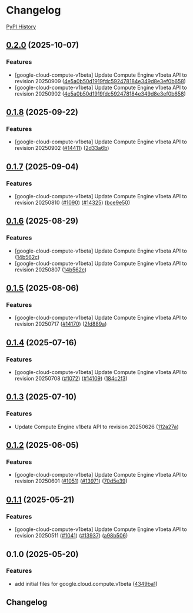 # Changelog

[PyPI History][1]

[1]: https://pypi.org/project/google-cloud-compute-v1beta/#history

## [0.2.0](https://github.com/googleapis/google-cloud-python/compare/google-cloud-compute-v1beta-v0.1.8...google-cloud-compute-v1beta-v0.2.0) (2025-10-07)


### Features

* [google-cloud-compute-v1beta] Update Compute Engine v1beta API to revision 20250909  ([4e5a0b50d1919fdc592478184e349d8e3ef0b658](https://github.com/googleapis/google-cloud-python/commit/4e5a0b50d1919fdc592478184e349d8e3ef0b658))
* [google-cloud-compute-v1beta] Update Compute Engine v1beta API to revision 20250902  ([4e5a0b50d1919fdc592478184e349d8e3ef0b658](https://github.com/googleapis/google-cloud-python/commit/4e5a0b50d1919fdc592478184e349d8e3ef0b658))

## [0.1.8](https://github.com/googleapis/google-cloud-python/compare/google-cloud-compute-v1beta-v0.1.7...google-cloud-compute-v1beta-v0.1.8) (2025-09-22)


### Features

* [google-cloud-compute-v1beta] Update Compute Engine v1beta API to revision 20250902 ([#14411](https://github.com/googleapis/google-cloud-python/issues/14411)) ([2d33a6b](https://github.com/googleapis/google-cloud-python/commit/2d33a6bf2bfcc314128beb0bdc7ce89a8298512c))

## [0.1.7](https://github.com/googleapis/google-cloud-python/compare/google-cloud-compute-v1beta-v0.1.6...google-cloud-compute-v1beta-v0.1.7) (2025-09-04)


### Features

* [google-cloud-compute-v1beta] Update Compute Engine v1beta API to revision 20250810 ([#1090](https://github.com/googleapis/google-cloud-python/issues/1090)) ([#14325](https://github.com/googleapis/google-cloud-python/issues/14325)) ([bce9e50](https://github.com/googleapis/google-cloud-python/commit/bce9e50d307212c0d7b1a5b746d03ed9bd430789))

## [0.1.6](https://github.com/googleapis/google-cloud-python/compare/google-cloud-compute-v1beta-v0.1.5...google-cloud-compute-v1beta-v0.1.6) (2025-08-29)


### Features

* [google-cloud-compute-v1beta] Update Compute Engine v1beta API to ([14b562c](https://github.com/googleapis/google-cloud-python/commit/14b562c73e3509124b519920e10b0c0705baec81))
* [google-cloud-compute-v1beta] Update Compute Engine v1beta API to revision 20250807 ([14b562c](https://github.com/googleapis/google-cloud-python/commit/14b562c73e3509124b519920e10b0c0705baec81))

## [0.1.5](https://github.com/googleapis/google-cloud-python/compare/google-cloud-compute-v1beta-v0.1.4...google-cloud-compute-v1beta-v0.1.5) (2025-08-06)


### Features

* [google-cloud-compute-v1beta] Update Compute Engine v1beta API to revision 20250717 ([#14170](https://github.com/googleapis/google-cloud-python/issues/14170)) ([2fd889a](https://github.com/googleapis/google-cloud-python/commit/2fd889a01771780c2ebe3cb9c42863819463c5e6))

## [0.1.4](https://github.com/googleapis/google-cloud-python/compare/google-cloud-compute-v1beta-v0.1.3...google-cloud-compute-v1beta-v0.1.4) (2025-07-16)


### Features

* [google-cloud-compute-v1beta] Update Compute Engine v1beta API to revision 20250708 ([#1072](https://github.com/googleapis/google-cloud-python/issues/1072)) ([#14109](https://github.com/googleapis/google-cloud-python/issues/14109)) ([184c2f3](https://github.com/googleapis/google-cloud-python/commit/184c2f3a4bb8e553f93fec952ae8078c8bfb2040))

## [0.1.3](https://github.com/googleapis/google-cloud-python/compare/google-cloud-compute-v1beta-v0.1.2...google-cloud-compute-v1beta-v0.1.3) (2025-07-10)


### Features

* Update Compute Engine v1beta API to revision 20250626 ([112a27a](https://github.com/googleapis/google-cloud-python/commit/112a27af91bdac939b6049d8dc199e927fb502a4))

## [0.1.2](https://github.com/googleapis/google-cloud-python/compare/google-cloud-compute-v1beta-v0.1.1...google-cloud-compute-v1beta-v0.1.2) (2025-06-05)


### Features

* [google-cloud-compute-v1beta] Update Compute Engine v1beta API to revision 20250601 ([#1051](https://github.com/googleapis/google-cloud-python/issues/1051)) ([#13971](https://github.com/googleapis/google-cloud-python/issues/13971)) ([70d5e39](https://github.com/googleapis/google-cloud-python/commit/70d5e39bf1ae0b346b5d3a59d0d632a471000d4f))

## [0.1.1](https://github.com/googleapis/google-cloud-python/compare/google-cloud-compute-v1beta-v0.1.0...google-cloud-compute-v1beta-v0.1.1) (2025-05-21)


### Features

* [google-cloud-compute-v1beta] Update Compute Engine v1beta API to revision 20250511 ([#1041](https://github.com/googleapis/google-cloud-python/issues/1041)) ([#13937](https://github.com/googleapis/google-cloud-python/issues/13937)) ([a98b506](https://github.com/googleapis/google-cloud-python/commit/a98b5069d63773a5e8d9db7cceb02aaf2cf38cf0))

## 0.1.0 (2025-05-20)


### Features

* add initial files for google.cloud.compute.v1beta ([4349ba1](https://github.com/googleapis/google-cloud-python/commit/4349ba11e3bc5795b6a5d51faed4d99a3a94d4e8))

## Changelog
